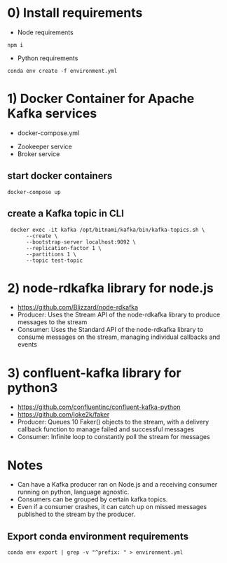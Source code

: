 # 0) Install requirements
- Node requirements
```
npm i
```
- Python requirements
```
conda env create -f environment.yml
```

# 1) Docker Container for Apache Kafka services
* docker-compose.yml 
- Zookeeper service 
- Broker service 

## start docker containers
```
docker-compose up
```

## create a Kafka topic in CLI
```
 docker exec -it kafka /opt/bitnami/kafka/bin/kafka-topics.sh \
      --create \
      --bootstrap-server localhost:9092 \
      --replication-factor 1 \
      --partitions 1 \
      --topic test-topic
```

# 2) node-rdkafka library for node.js
- https://github.com/Blizzard/node-rdkafka 
- Producer:
    Uses the Stream API of the node-rdkafka library to produce messages to the stream 
- Consumer:
    Uses the Standard API of the node-rdkafka library to consume messages on the stream,
    managing individual callbacks and events    

# 3) confluent-kafka library for python3
- https://github.com/confluentinc/confluent-kafka-python 
- https://github.com/joke2k/faker 
- Producer:
    Queues 10 Faker() objects to the stream, with a delivery callback function to manage failed and successful messages
- Consumer:
    Infinite loop to constantly poll the stream for messages

# Notes
- Can have a Kafka producer ran on Node.js and a receiving consumer running on python, language agnostic. 
- Consumers can be grouped by certain kafka topics. 
- Even if a consumer crashes, it can catch up on missed messages published to the stream by the producer. 

## Export conda environment requirements
```
conda env export | grep -v "^prefix: " > environment.yml
```
    
